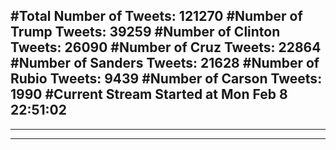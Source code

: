 #Total Number of Tweets: 121270 
#Number of Trump Tweets: 39259
#Number of Clinton Tweets: 26090
#Number of Cruz Tweets: 22864
#Number of Sanders Tweets: 21628
#Number of Rubio Tweets: 9439
#Number of Carson Tweets: 1990
#Current Stream Started at Mon Feb  8 22:51:02
---
---
---
